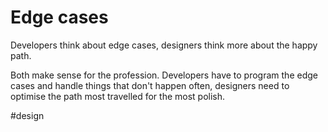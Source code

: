 # Edge cases

Developers think about edge cases, designers think more about the happy path.

Both make sense for the profession. Developers have to program the edge cases and handle things that don't happen often, designers need to optimise the path most travelled for the most polish.

#design